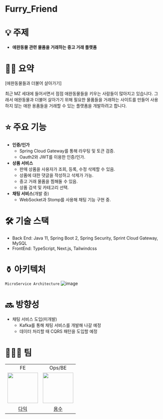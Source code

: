 # Furry_Friend

# 💡 주제
- **애완동물 관련 물품을 거래하는 중고 거래 플랫폼**

# ✍🏻 요약

[애완동물들과 더불어 살아가기]

 최근 MZ 세대에 들어서면서 점점 애완동물들을 키우는 사람들이 많아지고 있습니다. 그래서 애완동물과 더불어 살아가기 위해 필요한 물품들을 거래하는 사이트를 만들어 사용하지 않는 애완 용품들을 거래할 수 있는 플랫폼을 개발하려고 합니다.

# ⭐ 주요 기능
- **인증/인가**
    - Spring Cloud Gateway를 통해 라우팅 및 토큰 검증.
    - Oauth2와 JWT를 이용한 인증/인가.
- **상품 서비스**
    - 판매 상품을 사용자가 조회, 등록, 수정 삭제할 수 있음.
    - 상품에 대한 댓글을 작성하고 삭제가 가능.
    - 중고 거래 물품을 찜해둘 수 있음.
    - 상품 검색 및 카테고리 선택.
- **채팅 서비스**(개발 중)
    - WebSocket과 Stomp를 사용해 채팅 기능 구현 중.

# 🛠️  기술 스택
- Back End: Java 11, Spring Boot 2, Spring Security, Sprint Cloud Gateway, MySQL
- FrontEnd: TypeScript, Next.js, Tailwindcss

# ⚱️ 아키텍처
`MicroService Architecture`
![image](https://github.com/youngsoosoo/Furry_Friend_v3/assets/87405853/a6f8814c-a782-4d4c-8353-0116e8cefe6a)

# 🔜 방향성
- 채팅 서비스 도입(미개발)
  - Kafka를 통해 채팅 서비스를 개발해 나갈 예정
  - 데이터 처리할 때 CQRS 패턴을 도입할 예정

# 👨🏻‍💻 팀
<table>
  <tbody>
    <tr>
      <tr>
        <td align="center">FE</td>
        <td align="center">Ops/BE</td>
      </tr>
      <tr>
      <td align="center"><a href="https://github.com/kkukileon"><img src="https://avatars.githubusercontent.com/u/102274941?v=4" width="100px;" alt=""/></td>
      <td align="center"><a href="https://github.com/youngsoosoo"><img src="https://avatars.githubusercontent.com/u/87405853?v=4" width="100px;" alt=""/></td>
      </tr>
      <tr>
      <td align="center"><a href="https://github.com/kkukileon">다익</td>
      <td align="center"><a href="https://github.com/youngsoosoo">용수</td>
      </tr>
    </tr>
  </tbody>
</table>
